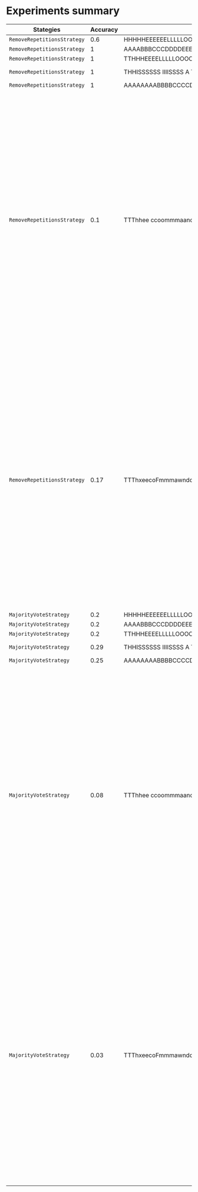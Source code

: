 # Experiments summary

| Stategies                   |   Accuracy | Input                                                                                                                                                                                                                                                                                                                                                                                                                | Output                                                                                                                                                                                                                                                                                                                                                                                                               | Expected                                                                                                                                                                                                                                                                        |
|-----------------------------|------------|----------------------------------------------------------------------------------------------------------------------------------------------------------------------------------------------------------------------------------------------------------------------------------------------------------------------------------------------------------------------------------------------------------------------|----------------------------------------------------------------------------------------------------------------------------------------------------------------------------------------------------------------------------------------------------------------------------------------------------------------------------------------------------------------------------------------------------------------------|---------------------------------------------------------------------------------------------------------------------------------------------------------------------------------------------------------------------------------------------------------------------------------|
| `RemoveRepetitionsStrategy` |       0.6  | HHHHHEEEEEELLLLLOOOOOO                                                                                                                                                                                                                                                                                                                                                                                               | HELO                                                                                                                                                                                                                                                                                                                                                                                                                 | HELLO                                                                                                                                                                                                                                                                           |
| `RemoveRepetitionsStrategy` |       1    | AAAABBBCCCDDDDEEEE                                                                                                                                                                                                                                                                                                                                                                                                   | ABCDE                                                                                                                                                                                                                                                                                                                                                                                                                | ABCDE                                                                                                                                                                                                                                                                           |
| `RemoveRepetitionsStrategy` |       1    | TTHHHEEEELLLLLOOOO                                                                                                                                                                                                                                                                                                                                                                                                   | THELO                                                                                                                                                                                                                                                                                                                                                                                                                | THELO                                                                                                                                                                                                                                                                           |
| `RemoveRepetitionsStrategy` |       1    | THHISSSSSS IIIISSSS A TTEEEESST                                                                                                                                                                                                                                                                                                                                                                                      | THIS IS A TEST                                                                                                                                                                                                                                                                                                                                                                                                       | THIS IS A TEST                                                                                                                                                                                                                                                                  |
| `RemoveRepetitionsStrategy` |       1    | AAAAAAAABBBBCCCCDDDD                                                                                                                                                                                                                                                                                                                                                                                                 | ABCD                                                                                                                                                                                                                                                                                                                                                                                                                 | ABCD                                                                                                                                                                                                                                                                            |
| `RemoveRepetitionsStrategy` |       0.1  | TTThhee ccoommmaandd wiiiilllll ttakkeee iimmmaagesss foor dddiffereentt cllasseess (succh as thhe aaallphabettt in ssignn llaanguagge) aandd sttoorree thhem in ttthhe sppecfiiieed ddiiirreecttoorrryy. EEaacch cllassss wiiill hhhaave bby iimmmaagess colllected ussiiing llannnddmarkk detectiiionnn. TThhe colllecttionn wiiilll ccconttinuuue untiill all iimmmagesss aarree gathheereed ffoor eeach cllassss | The comand wil take images for diferent clases (such as the alphabet in sign language) and store them in the specfied directory. Each clas wil have by images colected using landmark detection. The colection wil continue until al images are gathered for each clas                                                                                                                                               | The command will take images for different classes (such as the alphabet in sign language) and store them in the specified directory. Each class will have images collected using landmark detection. The collection will continue until all images are gathered for each class |
| `RemoveRepetitionsStrategy` |       0.17 | TTThxeecoFmmmawndddwIillllttakzeeiKmmaagvesssfDoorrddiffvrenttclRaassess(suucchasvthBheeaaallphabetktinssiggnnqllahanguaggee)aanddstbtoorrethjemRinmthhesppnecfiGieedddiiirOrecttoryy.EEEaacxhchhhclflassswiiiillhhhhaavvTebbyiimmaagessfcolFllecteddvuujsingllahnnndmarrkkdetectHionnn.TTphhhecolllectzioonhwiillklcconntinnueuntilallQimmaagesxsaarregaytherredfooreeeachhclxlassss                                | ThxecoFmawndwIiltakzeiKmagvesfDordifvrentclRases(suchasvthBhealphabetktinsignqlahanguage)andstbtorethjemRinmthespnecfiGiedirOrectory.EacxhchclflaswilhavTebyimagesfcolFlectedvujsinglahndmarkdetectHion.TphecolectzionhwilklcontinueuntilalQimagesxsaregaytheredforeachclxlas                                                                                                                                        | The command will take images for different classes (such as the alphabet in sign language) and store them in the specified directory. Each class will have images collected using landmark detection. The collection will continue until all images are gathered for each class |
| `MajorityVoteStrategy`      |       0.2  | HHHHHEEEEEELLLLLOOOOOO                                                                                                                                                                                                                                                                                                                                                                                               | HHHHHEEEEEELLLLLOOOOOO                                                                                                                                                                                                                                                                                                                                                                                               | HELLO                                                                                                                                                                                                                                                                           |
| `MajorityVoteStrategy`      |       0.2  | AAAABBBCCCDDDDEEEE                                                                                                                                                                                                                                                                                                                                                                                                   | AAAABBBCCCDDDDEEEE                                                                                                                                                                                                                                                                                                                                                                                                   | ABCDE                                                                                                                                                                                                                                                                           |
| `MajorityVoteStrategy`      |       0.2  | TTHHHEEEELLLLLOOOO                                                                                                                                                                                                                                                                                                                                                                                                   | TTHHHEEEELLLLLOOOO                                                                                                                                                                                                                                                                                                                                                                                                   | THELO                                                                                                                                                                                                                                                                           |
| `MajorityVoteStrategy`      |       0.29 | THHISSSSSS IIIISSSS A TTEEEESST                                                                                                                                                                                                                                                                                                                                                                                      | THHSSSSSSSSIIIISSSSS  TTEEEESSS                                                                                                                                                                                                                                                                                                                                                                                      | THIS IS A TEST                                                                                                                                                                                                                                                                  |
| `MajorityVoteStrategy`      |       0.25 | AAAAAAAABBBBCCCCDDDD                                                                                                                                                                                                                                                                                                                                                                                                 | AAAAAAAABBBBCCCCDDDD                                                                                                                                                                                                                                                                                                                                                                                                 | ABCD                                                                                                                                                                                                                                                                            |
| `MajorityVoteStrategy`      |       0.08 | TTThhee ccoommmaandd wiiiilllll ttakkeee iimmmaagesss foor dddiffereentt cllasseess (succh as thhe aaallphabettt in ssignn llaanguagge) aandd sttoorree thhem in ttthhe sppecfiiieed ddiiirreecttoorrryy. EEaacch cllassss wiiill hhhaave bby iimmmaagess colllected ussiiing llannnddmarkk detectiiionnn. TThhe colllecttionn wiiilll ccconttinuuue untiill all iimmmagesss aarree gathheereed ffoor eeach cllassss | TTThheecccoommmaaddddiiiiillllllttkkkeeeiiimmmaaagsssf oorrddddffreeenttcllllsseess suucchaaa hhheaaaalllabbbtttiinnssgnnnlllaaguuuggg aaadddd ttoorree hhhemminnttthhe  ppeciiiieeddddiiirreecttoorrryy..EEaacchcllllsssswiiiilllhhhaavvbbbbiiimmmaaagss ollllcceeduussiiinnllllnnnddmmrkkkddeeciiiinnnn..TThhecollllccttonnnniiiillllccconttnuuuuuuuuniilllllliiimmmmagsssaaarreegaaahheeeeeddffoorreecahcllllssss | The command will take images for different classes (such as the alphabet in sign language) and store them in the specified directory. Each class will have images collected using landmark detection. The collection will continue until all images are gathered for each class |
| `MajorityVoteStrategy`      |       0.03 | TTThxeecoFmmmawndddwIillllttakzeeiKmmaagvesssfDoorrddiffvrenttclRaassess(suucchasvthBheeaaallphabetktinssiggnnqllahanguaggee)aanddstbtoorrethjemRinmthhesppnecfiGieedddiiirOrecttoryy.EEEaacxhchhhclflassswiiiillhhhhaavvTebbyiimmaagessfcolFllecteddvuujsingllahnnndmarrkkdetectHionnn.TTphhhecolllectzioonhwiillklcconntinnueuntilallQimmaagesxsaarregaytherredfooreeeachhclxlassss                                | TTTxeeecFmmmmmadddddilllllttkkkeeKmmmaavvvsssfDoorrdddffrrrnttcRlaassssssuuuccaavvvBheeeaaalllabbbktknnssgggnnllllaaguuuggeeaaaddddbtboorrrhjemmmRmmmhhepppecciGiieedddiiirrOrcttrryy.EEEaaxxchhhhcllllsssiiiiillhhhhaavvvbbbiiimmaaagssfolllllcceeddvuuujnnllllannnmmmrrkkkdeecHiinnnn.TThhhhecllllcczzzoonniiilllkcconnnnnnuuuunllllllmmmaaagxsaaarrraaaheerrrddooreeecahhcllalssss                                | The command will take images for different classes (such as the alphabet in sign language) and store them in the specified directory. Each class will have images collected using landmark detection. The collection will continue until all images are gathered for each class |
